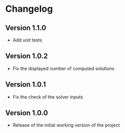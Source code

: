 # Changelog

## Version 1.1.0

- Add unit tests

## Version 1.0.2

- Fix the displayed number of computed solutions

## Version 1.0.1

- Fix the check of the solver inputs

## Version 1.0.0

- Release of the initial working version of the project
